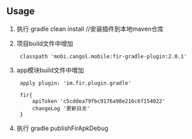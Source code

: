 Usage
----
1. 执行 gradle clean install //安装插件到本地maven仓库
2. 项目build文件中增加 
            
        classpath 'mobi.cangol.mobile:fir-gradle-plugin:2.0.1'
    
3. app模块build文件中增加   
        
        apply plugin: 'im.fir.plugin.gradle'
        
        fir{
            apiToken 'c5cddea79fbc9176a98e216c6f154022'
            changeLog '更新日志'
        }
    
4. 执行 gradle publishFirApkDebug
